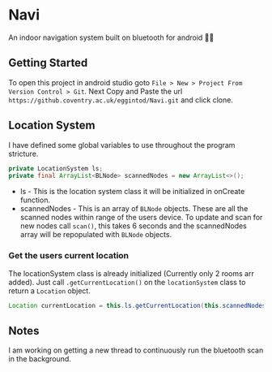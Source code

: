# Navi
An indoor navigation system built on bluetooth for android 🔵📶

## Getting Started
To open this project in android studio goto `File > New > Project From Version Control > Git`. Next Copy and Paste the url `https://github.coventry.ac.uk/eggintod/Navi.git` and click clone.

## Location System

I have defined some global variables to use throughout the program stricture.

``` java
private LocationSystem ls;
private final ArrayList<BLNode> scannedNodes = new ArrayList<>();
```

- ls - This is the location system class it will be initialized in onCreate function.
- scannedNodes - This is an array of `BLNode` objects. These are all the scanned nodes within range of the users device. To update and scan for new nodes call `scan()`, this takes 6 seconds and the scannedNodes array will be repopulated with `BLNode` objects.

### Get the users current location

The locationSystem class is already initialized (Currently only 2 rooms arr added). Just call `.getCurrentLocation()` on the `locationSystem` class to return a `Location` object.

``` java
Location currentLocation = this.ls.getCurrentLocation(this.scannedNodes);
```

## Notes

I am working on getting a new thread to continuously run the bluetooth scan in the background.